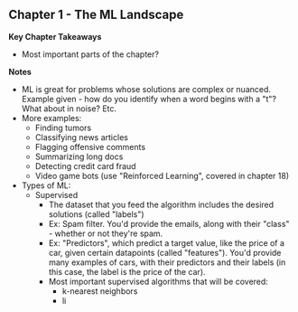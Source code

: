 ## Chapter 1 - The ML Landscape

**Key Chapter Takeaways**
- Most important parts of the chapter?

**Notes**
- ML is great for problems whose solutions are complex or nuanced. Example given - how do you identify when a word begins with a "t"? What about in noise? Etc. 
- More examples:
	- Finding tumors
	- Classifying news articles
	- Flagging offensive comments
	- Summarizing long docs
	- Detecting credit card fraud
	- Video game bots (use "Reinforced Learning", covered in chapter 18)
- Types of ML:
	- Supervised 
		- The dataset that you feed the algorithm includes the desired solutions (called "labels")
		- Ex: Spam filter. You'd provide the emails, along with their "class" - whether or not they're spam.
		- Ex: "Predictors", which predict a target value, like the price of a car, given certain datapoints (called "features"). You'd provide many examples of cars, with their predictors and their labels (in this case, the label is the price of the car).
		- Most important supervised algorithms that will be covered:
			- k-nearest neighbors
			- li
<!--stackedit_data:
eyJoaXN0b3J5IjpbLTc5NzQyMDYzNSwxOTc4NzU1NjExLDIxMD
I4NjY3NzcsMzA4NjQyODMzXX0=
-->